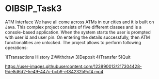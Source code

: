 # OIBSIP_Task3

ATM Interface
We have all come across ATMs in our cities and it is built on Java. This complex project consists of five different classes and is a console-based application. When the system starts the user is prompted with user id and user pin. On entering the details successfully, then ATM functionalities are unlocked. The project allows to perform following operations:

1)Transactions History 2)Withdraw 3)Deposit 4)Transfer 5)Quit



https://user-images.githubusercontent.com/123890013/217304428-9de8d6d2-5e49-447c-bcb9-ef84232b9cf4.mp4

